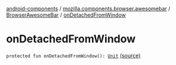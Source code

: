 [android-components](../../index.md) / [mozilla.components.browser.awesomebar](../index.md) / [BrowserAwesomeBar](index.md) / [onDetachedFromWindow](./on-detached-from-window.md)

# onDetachedFromWindow

`protected fun onDetachedFromWindow(): `[`Unit`](https://kotlinlang.org/api/latest/jvm/stdlib/kotlin/-unit/index.html) [(source)](https://github.com/mozilla-mobile/android-components/blob/master/components/browser/awesomebar/src/main/java/mozilla/components/browser/awesomebar/BrowserAwesomeBar.kt#L201)